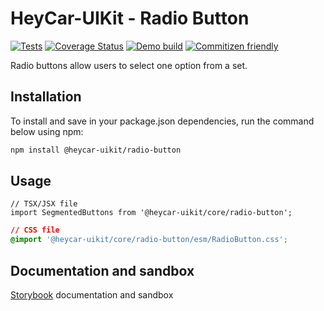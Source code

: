 # HeyCar-UIKit - Radio Button

[![Tests](https://github.com/hey-car/heycar-uikit/actions/workflows/build.yml/badge.svg)](https://github.com/hey-car/heycar-uikit/actions/workflows/build.yml)
[![Coverage Status](https://coveralls.io/repos/github/hey-car/heycar-uikit/badge.svg)](https://coveralls.io/github/hey-car/heycar-uikit)
[![Demo build](https://github.com/hey-car/heycar-uikit/actions/workflows/main.yml/badge.svg)](https://github.com/hey-car/heycar-uikit/actions/workflows/main.yml)
[![Commitizen friendly](https://img.shields.io/badge/commitizen-friendly-brightgreen.svg)](http://commitizen.github.io/cz-cli/)

Radio buttons allow users to select one option from a set.

## Installation

To install and save in your package.json dependencies, run the command below using npm:

```bash
npm install @heycar-uikit/radio-button
```

## Usage

```tsx
// TSX/JSX file
import SegmentedButtons from '@heycar-uikit/core/radio-button';
```

```css
// CSS file
@import '@heycar-uikit/core/radio-button/esm/RadioButton.css';
```

## Documentation and sandbox

[Storybook](https://hey-car.github.io/heycar-uikit/main/?path=/docs/components-molecules-radiobutton--radio-button) documentation and sandbox

